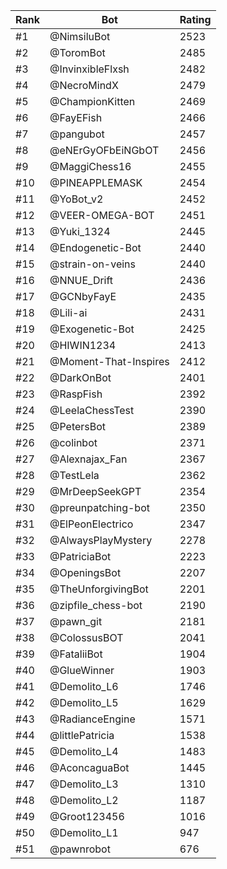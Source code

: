 Rank|Bot|Rating
---|---|---
#1|@NimsiluBot|2523
#2|@ToromBot|2485
#3|@InvinxibleFlxsh|2482
#4|@NecroMindX|2479
#5|@ChampionKitten|2469
#6|@FayEFish|2466
#7|@pangubot|2457
#8|@eNErGyOFbEiNGbOT|2456
#9|@MaggiChess16|2455
#10|@PINEAPPLEMASK|2454
#11|@YoBot_v2|2452
#12|@VEER-OMEGA-BOT|2451
#13|@Yuki_1324|2445
#14|@Endogenetic-Bot|2440
#15|@strain-on-veins|2440
#16|@NNUE_Drift|2436
#17|@GCNbyFayE|2435
#18|@Lili-ai|2431
#19|@Exogenetic-Bot|2425
#20|@HIWIN1234|2413
#21|@Moment-That-Inspires|2412
#22|@DarkOnBot|2401
#23|@RaspFish|2392
#24|@LeelaChessTest|2390
#25|@PetersBot|2389
#26|@colinbot|2371
#27|@Alexnajax_Fan|2367
#28|@TestLela|2362
#29|@MrDeepSeekGPT|2354
#30|@preunpatching-bot|2350
#31|@ElPeonElectrico|2347
#32|@AlwaysPlayMystery|2278
#33|@PatriciaBot|2223
#34|@OpeningsBot|2207
#35|@TheUnforgivingBot|2201
#36|@zipfile_chess-bot|2190
#37|@pawn_git|2181
#38|@ColossusBOT|2041
#39|@FataliiBot|1904
#40|@GlueWinner|1903
#41|@Demolito_L6|1746
#42|@Demolito_L5|1629
#43|@RadianceEngine|1571
#44|@littlePatricia|1538
#45|@Demolito_L4|1483
#46|@AconcaguaBot|1445
#47|@Demolito_L3|1310
#48|@Demolito_L2|1187
#49|@Groot123456|1016
#50|@Demolito_L1|947
#51|@pawnrobot|676
